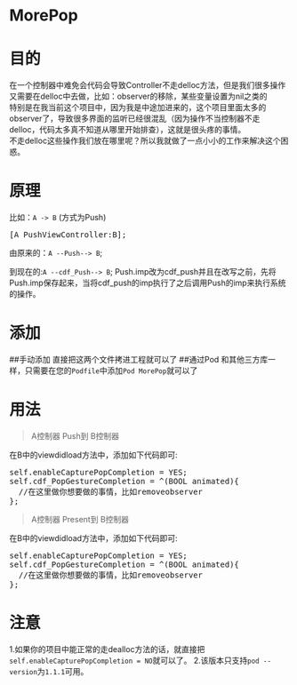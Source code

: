 # MorePop
# 目的
在一个控制器中难免会代码会导致Controller不走delloc方法，但是我们很多操作又需要在delloc中去做，比如：observer的移除，某些变量设置为nil之类的<br>
特别是在我当前这个项目中，因为我是中途加进来的，这个项目里面太多的observer了，导致很多界面的监听已经很混乱（因为操作不当控制器不走delloc，代码太多真不知道从哪里开始排查），这就是很头疼的事情。<br>
不走delloc这些操作我们放在哪里呢？所以我就做了一点小小的工作来解决这个困惑。

# 原理
比如：`A -> B` (方式为Push)<br>
<pre>
[A PushViewController:B];
</pre>
由原来的：`A --Push--> B`;

到现在的:`A --cdf_Push--> B`;
Push.imp改为cdf_push并且在改写之前，先将Push.imp保存起来，当将cdf_push的imp执行了之后调用Push的imp来执行系统的操作。
# 添加
##手动添加
直接把这两个文件拷进工程就可以了
##通过Pod
和其他三方库一样，只需要在您的`Podfile`中添加`Pod MorePop`就可以了
# 用法
> A控制器 Push到 B控制器

在B中的viewdidload方法中，添加如下代码即可:
<pre>
self.enableCapturePopCompletion = YES;
self.cdf_PopGestureCompletion = ^(BOOL animated){
  //在这里做你想要做的事情，比如removeobserver
};
</pre>

> A控制器 Present到 B控制器

在B中的viewdidload方法中，添加如下代码即可:
<pre>
self.enableCapturePopCompletion = YES;
self.cdf_PopGestureCompletion = ^(BOOL animated){
  //在这里做你想要做的事情，比如removeobserver
};
</pre>

# 注意
1.如果你的项目中能正常的走dealloc方法的话，就直接把`self.enableCapturePopCompletion = NO`就可以了。
2.该版本只支持``pod --version``为```1.1.1```可用。
